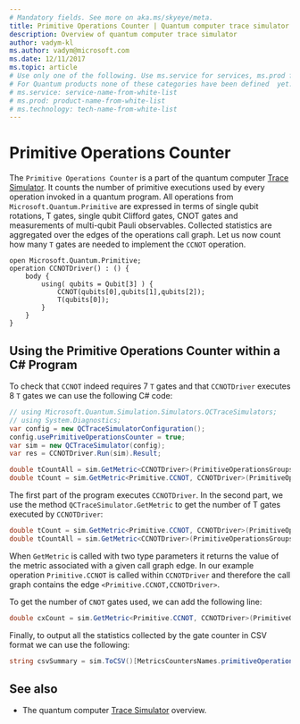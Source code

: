 ```yaml
---
# Mandatory fields. See more on aka.ms/skyeye/meta.
title: Primitive Operations Counter | Quantum computer trace simulator | Microsoft Docs 
description: Overview of quantum computer trace simulator 
author: vadym-kl 
ms.author: vadym@microsoft.com 
ms.date: 12/11/2017
ms.topic: article
# Use only one of the following. Use ms.service for services, ms.prod for on-prem. Remove the # before the relevant field.
# For Quantum products none of these categories have been defined  yet.
# ms.service: service-name-from-white-list
# ms.prod: product-name-from-white-list
# ms.technology: tech-name-from-white-list
---
```


# Primitive Operations Counter	

The `Primitive Operations Counter` is a part of the quantum computer [Trace
Simulator](quantum-computer-trace-simulator-1.md). It counts the number of primitive executions used by
every operation invoked in a quantum program. All operations from
`Microsoft.Quantum.Primitive` are expressed in terms of single qubit rotations,
T gates, single qubit Clifford gates, CNOT gates and measurements of multi-qubit
Pauli observables. Collected statistics are aggregated over the edges of the operations
call graph. Let us now count how many `T` gates are needed to implement the `CCNOT`
operation. 

```qsharp
open Microsoft.Quantum.Primitive;
operation CCNOTDriver() : () {
    body {
        using( qubits = Qubit[3] ) {
            CCNOT(qubits[0],qubits[1],qubits[2]);
            T(qubits[0]);
        } 
    }
}
```

## Using the Primitive Operations Counter within a C# Program

To check that `CCNOT` indeed requires 7 `T` gates and that `CCNOTDriver` executes 8 `T` 
gates we can use the following C# code:

```csharp 
// using Microsoft.Quantum.Simulation.Simulators.QCTraceSimulators;
// using System.Diagnostics;
var config = new QCTraceSimulatorConfiguration();
config.usePrimitiveOperationsCounter = true;
var sim = new QCTraceSimulator(config);
var res = CCNOTDriver.Run(sim).Result;

double tCountAll = sim.GetMetric<CCNOTDriver>(PrimitiveOperationsGroupsNames.T);
double tCount = sim.GetMetric<Primitive.CCNOT, CCNOTDriver>(PrimitiveOperationsGroupsNames.T);
```

The first part of the program executes `CCNOTDriver`. In the second part, we use the method
`QCTraceSimulator.GetMetric` to get the number of T gates executed by `CCNOTDriver`: 

```csharp
double tCount = sim.GetMetric<Primitive.CCNOT, CCNOTDriver>(PrimitiveOperationsGroupsNames.T);
double tCountAll = sim.GetMetric<CCNOTDriver>(PrimitiveOperationsGroupsNames.T);
```

When `GetMetric` is called with two type parameters it returns the value of the
metric associated with a given call graph edge. In our example operation
`Primitive.CCNOT` is called within `CCNOTDriver` and therefore the call graph contains
the edge `<Primitive.CCNOT,CCNOTDriver>`. 

To get the number of `CNOT` gates used, we can add the following line:
```csharp
double cxCount = sim.GetMetric<Primitive.CCNOT, CCNOTDriver>(PrimitiveOperationsGroupsNames.CX);
```

Finally, to output all the statistics collected by the gate counter in CSV format we can 
use the following:
```csharp
string csvSummary = sim.ToCSV()[MetricsCountersNames.primitiveOperationsCounter];
```

## See also ##

- The quantum computer [Trace Simulator](./quantum-computer-trace-simulator-1.md) overview.
